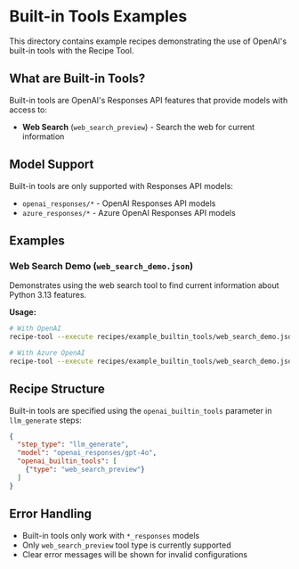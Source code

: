 # Built-in Tools Examples

This directory contains example recipes demonstrating the use of OpenAI's built-in tools with the Recipe Tool.

## What are Built-in Tools?

Built-in tools are OpenAI's Responses API features that provide models with access to:
- **Web Search** (`web_search_preview`) - Search the web for current information

## Model Support

Built-in tools are only supported with Responses API models:
- `openai_responses/*` - OpenAI Responses API models
- `azure_responses/*` - Azure OpenAI Responses API models

## Examples

### Web Search Demo (`web_search_demo.json`)
Demonstrates using the web search tool to find current information about Python 3.13 features.

**Usage:**
```bash
# With OpenAI
recipe-tool --execute recipes/example_builtin_tools/web_search_demo.json model=openai_responses/gpt-4o

# With Azure OpenAI  
recipe-tool --execute recipes/example_builtin_tools/web_search_demo.json model=azure_responses/gpt-4o
```


## Recipe Structure

Built-in tools are specified using the `openai_builtin_tools` parameter in `llm_generate` steps:

```json
{
  "step_type": "llm_generate",
  "model": "openai_responses/gpt-4o",
  "openai_builtin_tools": [
    {"type": "web_search_preview"}
  ]
}
```

## Error Handling

- Built-in tools only work with `*_responses` models
- Only `web_search_preview` tool type is currently supported
- Clear error messages will be shown for invalid configurations